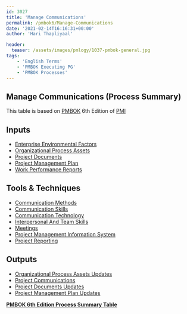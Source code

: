 ```yaml
---
id: 3027   
title: 'Manage Communications'
permalink: /pmbok6/Manage-Communications
date: '2021-02-14T16:16:31+00:00'
author: 'Hari Thapliyaal'

header:
  teaser: /assets/images/pmlogy/1037-pmbok-general.jpg
tags:
    - 'English Terms'
    - 'PMBOK Executing PG'
    - 'PMBOK Processes'
---
```


## Manage Communications (Process Summary)

This table is based on [PMBOK](https://www.pmi.org/pmbok-guide-standards) 6th Edition of [PMI](https:/www.pmi.org)

## **Inputs**

- [Enterprise Environmental Factors](/pmbok6/enterprise-environmental-factors)
- [Organizational Process Assets](/pmbok6/organizational-process-assets)
- [Project Documents](/pmbok6/project-documents)
- [Project Management Plan](/pmbok6/project-management-plan)
- [Work Performance Reports](/pmbok6/work-performance-reports)

## **Tools &amp; Techniques**

- [Communication Methods](/pmbok6/communication-methods)
- [Communication Skills](/pmbok6/communication-skills)
- [Communication Technology](/pmbok6/communication-technology)
- [Interpersonal And Team Skills](/pmbok6/interpersonal-and-team-skills)
- [Meetings](/pmbok6/meetings)
- [Project Management Information System](/pmbok6/project-management-information-system)
- [Project Reporting](/pmbok6/project-reporting)

## **Outputs**

- [Organizational Process Assets Updates](/pmbok6/organizational-process-assets-updates)
- [Project Communications](/pmbok6/project-communications)
- [Project Documents Updates](/pmbok6/project-documents-updates)
- [Project Management Plan Updates](/pmbok6/project-management-plan-updates)

**[PMBOK 6th Edition Process Summary Table](process-groups-and-processes-in-pmbok6/)**